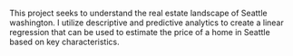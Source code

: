 This project seeks to understand the real estate landscape of Seattle washington. 
I utilize descriptive and predictive analytics to create a linear regression that can be used to estimate 
the price of a home in Seattle based on key characteristics. 
